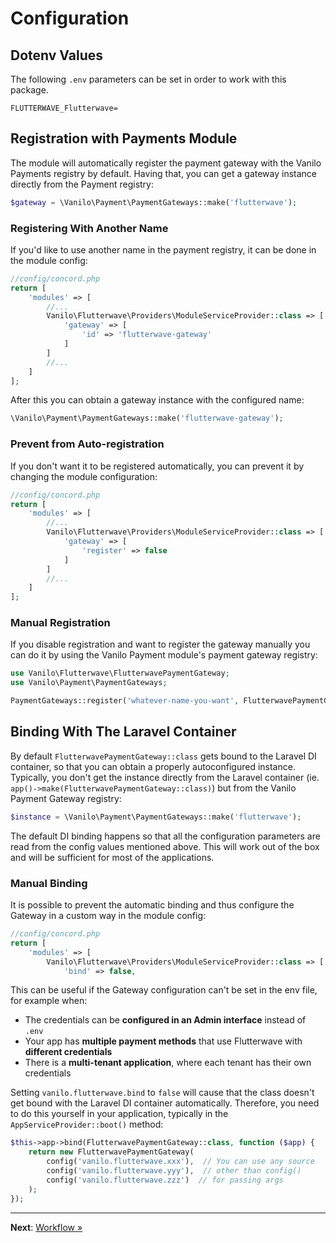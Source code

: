 # Configuration

## Dotenv Values

The following `.env` parameters can be set in order to work with this package.

```dotenv
FLUTTERWAVE_Flutterwave=
```

## Registration with Payments Module

The module will automatically register the payment gateway with the Vanilo Payments registry by
default. Having that, you can get a gateway instance directly from the Payment registry:

```php
$gateway = \Vanilo\Payment\PaymentGateways::make('flutterwave');
```

### Registering With Another Name

If you'd like to use another name in the payment registry, it can be done in the module config:

```php
//config/concord.php
return [
    'modules' => [
        //...
        Vanilo\Flutterwave\Providers\ModuleServiceProvider::class => [
            'gateway' => [
                'id' => 'flutterwave-gateway'
            ]
        ]
        //...
    ]
];
```

After this you can obtain a gateway instance with the configured name:

```php
\Vanilo\Payment\PaymentGateways::make('flutterwave-gateway');
```

### Prevent from Auto-registration

If you don't want it to be registered automatically, you can prevent it by changing the module
configuration:

```php
//config/concord.php
return [
    'modules' => [
        //...
        Vanilo\Flutterwave\Providers\ModuleServiceProvider::class => [
            'gateway' => [
                'register' => false
            ]
        ]
        //...
    ]
];
```

### Manual Registration

If you disable registration and want to register the gateway manually you can do it by using the
Vanilo Payment module's payment gateway registry:

```php
use Vanilo\Flutterwave\FlutterwavePaymentGateway;
use Vanilo\Payment\PaymentGateways;

PaymentGateways::register('whatever-name-you-want', FlutterwavePaymentGateway::class);
```

## Binding With The Laravel Container

By default `FlutterwavePaymentGateway::class` gets bound to the Laravel DI container, so that you can
obtain a properly autoconfigured instance. Typically, you don't get the instance directly from the
Laravel container (ie. `app()->make(FlutterwavePaymentGateway::class)`) but from the Vanilo Payment
Gateway registry:

```php
$instance = \Vanilo\Payment\PaymentGateways::make('flutterwave');
```

The default DI binding happens so that all the configuration parameters are read from the config values
mentioned above. This will work out of the box and will be sufficient for most of the applications.

### Manual Binding

It is possible to prevent the automatic binding and thus configure the Gateway in a custom way in
the module config:

```php
//config/concord.php
return [
    'modules' => [
        Vanilo\Flutterwave\Providers\ModuleServiceProvider::class => [
            'bind' => false,
```

This can be useful if the Gateway configuration can't be set in the env file, for example when:

- The credentials can be **configured in an Admin interface** instead of `.env`
- Your app has **multiple payment methods** that use Flutterwave with **different credentials**
- There is a **multi-tenant application**, where each tenant has their own credentials

Setting `vanilo.flutterwave.bind` to `false` will cause that the class doesn't get bound with the
Laravel DI container automatically. Therefore, you need to do this yourself in your application,
typically in the `AppServiceProvider::boot()` method:

```php
$this->app->bind(FlutterwavePaymentGateway::class, function ($app) {
    return new FlutterwavePaymentGateway(
        config('vanilo.flutterwave.xxx'),  // You can use any source
        config('vanilo.flutterwave.yyy'),  // other than config()
        config('vanilo.flutterwave.zzz')  // for passing args
    );
});
```

---

**Next**: [Workflow &raquo;](workflow.md)
